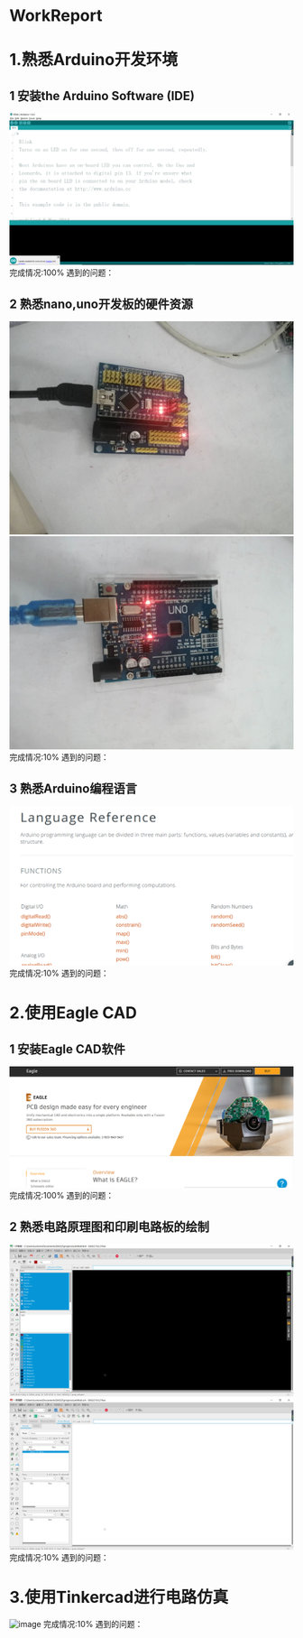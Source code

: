 # WorkReport
1.熟悉Arduino开发环境
===================                                                        
 1     安装the Arduino Software (IDE)                             
 -----------------------------------------------------------------
 ![image](https://github.com/Shockwave202/WorkReport/blob/main/image/Arduino%20ide.png)
                                      完成情况:100%       遇到的问题： 

2     熟悉nano,uno开发板的硬件资源       
-----------------------------------------------------------------
![image](https://github.com/Shockwave202/WorkReport/blob/main/image/nano.jpg)
![image](https://github.com/Shockwave202/WorkReport/blob/main/image/UNO.jpg)
                                       完成情况:10%       遇到的问题： 

 3     熟悉Arduino编程语言               
-----------------------------------------------------------------
![image](https://github.com/Shockwave202/WorkReport/blob/main/image/Arduino%20language.png)
                                      完成情况:10%       遇到的问题： 
     
2.使用Eagle CAD
===================  
1    安装Eagle CAD软件     
-----------------------------------------------------------------
![image](https://github.com/Shockwave202/WorkReport/blob/main/image/EAGLE.png)
                                      完成情况:100%       遇到的问题： 
                                      
 2    熟悉电路原理图和印刷电路板的绘制    
-----------------------------------------------------------------
![image](https://github.com/Shockwave202/WorkReport/blob/main/image/eagle%20PCB.png)
![image](https://github.com/Shockwave202/WorkReport/blob/main/image/eagle%20schematics.png)
                                     完成情况:10%       遇到的问题： 

3.使用Tinkercad进行电路仿真  
===================  
![image]()
                                      完成情况:10%       遇到的问题：

